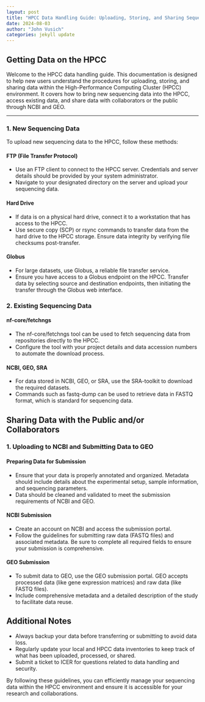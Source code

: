 ```yaml
---
layout: post
title: "HPCC Data Handling Guide: Uploading, Storing, and Sharing Sequencing Data"
date: 2024-08-03
author: "John Vusich"
categories: jekyll update
---
```


## Getting Data on the HPCC

Welcome to the HPCC data handling guide. This documentation is designed to help new users understand the procedures for uploading, storing, and sharing data within the High-Performance Computing Cluster (HPCC) environment. It covers how to bring new sequencing data into the HPCC, access existing data, and share data with collaborators or the public through NCBI and GEO.

---

### 1. New Sequencing Data

To upload new sequencing data to the HPCC, follow these methods:

#### FTP (File Transfer Protocol)
- Use an FTP client to connect to the HPCC server. Credentials and server details should be provided by your system administrator.
- Navigate to your designated directory on the server and upload your sequencing data.

#### Hard Drive
- If data is on a physical hard drive, connect it to a workstation that has access to the HPCC.
- Use secure copy (SCP) or rsync commands to transfer data from the hard drive to the HPCC storage. Ensure data integrity by verifying file checksums post-transfer.

#### Globus
- For large datasets, use Globus, a reliable file transfer service.
- Ensure you have access to a Globus endpoint on the HPCC. Transfer data by selecting source and destination endpoints, then initiating the transfer through the Globus web interface.

### 2. Existing Sequencing Data

#### nf-core/fetchngs
- The nf-core/fetchngs tool can be used to fetch sequencing data from repositories directly to the HPCC.
- Configure the tool with your project details and data accession numbers to automate the download process.

#### NCBI, GEO, SRA
- For data stored in NCBI, GEO, or SRA, use the SRA-toolkit to download the required datasets.
- Commands such as fastq-dump can be used to retrieve data in FASTQ format, which is standard for sequencing data.

## Sharing Data with the Public and/or Collaborators

### 1. Uploading to NCBI and Submitting Data to GEO

#### Preparing Data for Submission
- Ensure that your data is properly annotated and organized. Metadata should include details about the experimental setup, sample information, and sequencing parameters.
- Data should be cleaned and validated to meet the submission requirements of NCBI and GEO.

#### NCBI Submission
- Create an account on NCBI and access the submission portal.
- Follow the guidelines for submitting raw data (FASTQ files) and associated metadata. Be sure to complete all required fields to ensure your submission is comprehensive.

#### GEO Submission
- To submit data to GEO, use the GEO submission portal. GEO accepts processed data (like gene expression matrices) and raw data (like FASTQ files).
- Include comprehensive metadata and a detailed description of the study to facilitate data reuse.

## Additional Notes
- Always backup your data before transferring or submitting to avoid data loss.
- Regularly update your local and HPCC data inventories to keep track of what has been uploaded, processed, or shared.
- Submit a ticket to ICER for questions related to data handling and security.

By following these guidelines, you can efficiently manage your sequencing data within the HPCC environment and ensure it is accessible for your research and collaborations.
